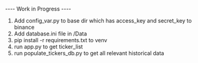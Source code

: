---- Work in Progress ----

1. Add config_var.py to base dir which has access_key and secret_key to binance
2. Add database.ini file in /Data
2. pip install -r requirements.txt to venv
3. run app.py to get ticker_list
4. run populate_tickers_db.py to get all relevant historical data